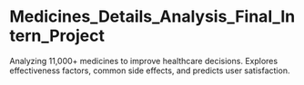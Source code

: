 # Medicines_Details_Analysis_Final_Intern_Project
Analyzing 11,000+ medicines to improve healthcare decisions. Explores effectiveness factors, common side effects, and predicts user satisfaction.
